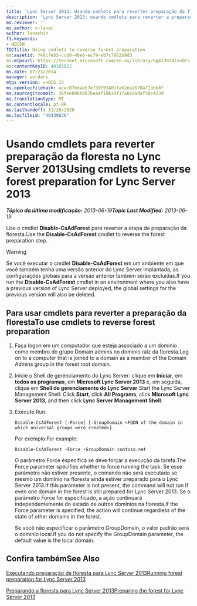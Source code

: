 ```yaml
---
title: 'Lync Server 2013: Usando cmdlets para reverter preparação da floresta'
description: 'Lync Server 2013: usando cmdlets para reverter a preparação da floresta.'
ms.reviewer: ''
ms.author: v-lanac
author: lanachin
f1.keywords:
- NOCSH
TOCTitle: Using cmdlets to reverse forest preparation
ms:assetid: f48c7eb3-ccb0-48e6-ac79-ab7c7062b9d3
ms:mtpsurl: https://technet.microsoft.com/en-us/library/Gg413024(v=OCS.15)
ms:contentKeyID: 48185822
ms.date: 07/23/2014
manager: serdars
mtps_version: v=OCS.15
ms.openlocfilehash: acac87bdaeb7e730f93401fa62ea2678a713bb8f
ms.sourcegitcommit: 36fee89bb887bea4f18b19f17a8c69daf5bc423d
ms.translationtype: MT
ms.contentlocale: pt-BR
ms.lasthandoff: 11/26/2020
ms.locfileid: "49439636"
---
```

# <a name="using-cmdlets-to-reverse-forest-preparation-for-lync-server-2013"></a><span data-ttu-id="88809-103">Usando cmdlets para reverter preparação da floresta no Lync Server 2013</span><span class="sxs-lookup"><span data-stu-id="88809-103">Using cmdlets to reverse forest preparation for Lync Server 2013</span></span>

<div data-xmlns="http://www.w3.org/1999/xhtml">

<div class="topic" data-xmlns="http://www.w3.org/1999/xhtml" data-msxsl="urn:schemas-microsoft-com:xslt" data-cs="https://msdn.microsoft.com/">

<div data-asp="https://msdn2.microsoft.com/asp">



</div>

<div id="mainSection">

<div id="mainBody"><span data-ttu-id="88809-104">

<span> </span></span><span class="sxs-lookup"><span data-stu-id="88809-104">

<span> </span></span></span>

<span data-ttu-id="88809-105">_**Tópico da última modificação:** 2013-06-19_</span><span class="sxs-lookup"><span data-stu-id="88809-105">_**Topic Last Modified:** 2013-06-19_</span></span>

<span data-ttu-id="88809-106">Use o cmdlet **Disable-CsAdForest** para reverter a etapa de preparação da floresta.</span><span class="sxs-lookup"><span data-stu-id="88809-106">Use the **Disable-CsAdForest** cmdlet to reverse the forest preparation step.</span></span>

<div>


> [!WARNING]  
> <span data-ttu-id="88809-107">Se você executar o cmdlet <STRONG>Disable-CsAdForest</STRONG> em um ambiente em que você também tenha uma versão anterior do Lync Server implantada, as configurações globais para a versão anterior também serão excluídas.</span><span class="sxs-lookup"><span data-stu-id="88809-107">If you run the <STRONG>Disable-CsAdForest</STRONG> cmdlet in an environment where you also have a previous version of Lync Server deployed, the global settings for the previous version will also be deleted.</span></span>



</div>

<div>

## <a name="to-use-cmdlets-to-reverse-forest-preparation"></a><span data-ttu-id="88809-108">Para usar cmdlets para reverter a preparação da floresta</span><span class="sxs-lookup"><span data-stu-id="88809-108">To use cmdlets to reverse forest preparation</span></span>

1.  <span data-ttu-id="88809-109">Faça logon em um computador que esteja associado a um domínio como membro do grupo Domain admins no domínio raiz da floresta.</span><span class="sxs-lookup"><span data-stu-id="88809-109">Log on to a computer that is joined to a domain as a member of the Domain Admins group in the forest root domain.</span></span>

2.  <span data-ttu-id="88809-110">Inicie o Shell de gerenciamento do Lync Server: clique em **Iniciar**, em **todos os programas**, em **Microsoft Lync Server 2013** e, em seguida, clique em **Shell de gerenciamento do Lync Server**.</span><span class="sxs-lookup"><span data-stu-id="88809-110">Start the Lync Server Management Shell: Click **Start**, click **All Programs**, click **Microsoft Lync Server 2013**, and then click **Lync Server Management Shell**.</span></span>

3.  <span data-ttu-id="88809-111">Execute:</span><span class="sxs-lookup"><span data-stu-id="88809-111">Run:</span></span>
    
        Disable-CsAdForest [-Force] [-GroupDomain <FQDN of the domain in which universal groups were created>]
    
    <span data-ttu-id="88809-112">Por exemplo:</span><span class="sxs-lookup"><span data-stu-id="88809-112">For example:</span></span>
    
        Disable-CsAdForest -Force -GroupDomain contoso.net
    
    <span data-ttu-id="88809-113">O parâmetro Force especifica se deve forçar a execução da tarefa.</span><span class="sxs-lookup"><span data-stu-id="88809-113">The Force parameter specifies whether to force running the task.</span></span> <span data-ttu-id="88809-114">Se esse parâmetro não estiver presente, o comando não será executado se mesmo um domínio na floresta ainda estiver preparado para o Lync Server 2013.</span><span class="sxs-lookup"><span data-stu-id="88809-114">If this parameter is not present, the command will not run if even one domain in the forest is still prepared for Lync Server 2013.</span></span> <span data-ttu-id="88809-115">Se o parâmetro Force for especificado, a ação continuará independentemente do estado de outros domínios na floresta.</span><span class="sxs-lookup"><span data-stu-id="88809-115">If the Force parameter is specified, the action will continue regardless of the state of other domains in the forest.</span></span>
    
    <span data-ttu-id="88809-116">Se você não especificar o parâmetro GroupDomain, o valor padrão será o domínio local.</span><span class="sxs-lookup"><span data-stu-id="88809-116">If you do not specify the GroupDomain parameter, the default value is the local domain.</span></span>

</div>

<div>

## <a name="see-also"></a><span data-ttu-id="88809-117">Confira também</span><span class="sxs-lookup"><span data-stu-id="88809-117">See Also</span></span>


[<span data-ttu-id="88809-118">Executando preparação de floresta para Lync Server 2013</span><span class="sxs-lookup"><span data-stu-id="88809-118">Running forest preparation for Lync Server 2013</span></span>](lync-server-2013-running-forest-preparation.md)  


[<span data-ttu-id="88809-119">Preparando a floresta para Lync Server 2013</span><span class="sxs-lookup"><span data-stu-id="88809-119">Preparing the forest for Lync Server 2013</span></span>](lync-server-2013-preparing-the-forest.md)  
  

<span data-ttu-id="88809-120"></div>

</div>

<span> </span>

</div>

</div>

</span><span class="sxs-lookup"><span data-stu-id="88809-120"></div>

</div>

<span> </span>

</div>

</div>

</span></span></div>

